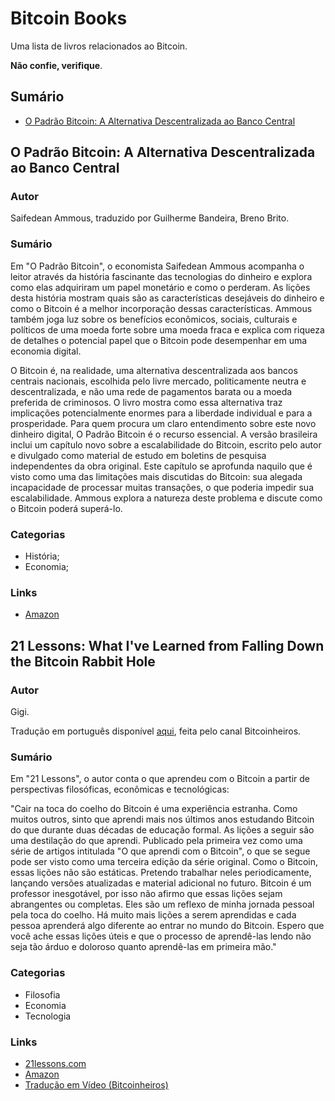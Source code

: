 # Bitcoin Books

Uma lista de livros relacionados ao Bitcoin.

**Não confie, verifique**.

## Sumário

* [O Padrão Bitcoin: A Alternativa Descentralizada ao Banco Central](#o-padrão-bitcoin-a-alternativa-descentralizada-ao-banco-central)

## O Padrão Bitcoin: A Alternativa Descentralizada ao Banco Central

### Autor

Saifedean Ammous, traduzido por Guilherme Bandeira, Breno Brito.

### Sumário

Em "O Padrão Bitcoin", o economista Saifedean Ammous acompanha o leitor através da história fascinante das tecnologias do dinheiro e explora como elas adquiriram um papel monetário e como o perderam. As lições desta história mostram quais são as características desejáveis do dinheiro e como o Bitcoin é a melhor incorporação dessas características. Ammous também joga luz sobre os benefícios econômicos, sociais, culturais e políticos de uma moeda forte sobre uma moeda fraca e explica com riqueza de detalhes o potencial papel que o Bitcoin pode desempenhar em uma economia digital.

O Bitcoin é, na realidade, uma alternativa descentralizada aos bancos centrais nacionais, escolhida pelo livre mercado, politicamente neutra e descentralizada, e não uma rede de pagamentos barata ou a moeda preferida de criminosos. O livro mostra como essa alternativa traz implicações potencialmente enormes para a liberdade individual e para a prosperidade. Para quem procura um claro entendimento sobre este novo dinheiro digital, O Padrão Bitcoin é o recurso essencial. A versão brasileira inclui um capítulo novo sobre a escalabilidade do Bitcoin, escrito pelo autor e divulgado como material de estudo em boletins de pesquisa independentes da obra original. Este capítulo se aprofunda naquilo que é visto como uma das limitações mais discutidas do Bitcoin: sua alegada incapacidade de processar muitas transações, o que poderia impedir sua escalabilidade. Ammous explora a natureza deste problema e discute como o Bitcoin poderá superá-lo.

### Categorias

* História;
* Economia;

### Links

* [Amazon](https://www.amazon.com.br/Padr%C3%A3o-Bitcoin-Edi%C3%A7%C3%A3o-Brasileira-Descentralizada/dp/B08PJPWG1J)

## 21 Lessons: What I've Learned from Falling Down the Bitcoin Rabbit Hole

### Autor

Gigi.

Tradução em português disponível [aqui](https://www.youtube.com/playlist?list=PLgcVYwONyxmgRqmVN3dl87waF-EvyULHe), feita pelo canal Bitcoinheiros.

### Sumário

Em "21 Lessons", o autor conta o que aprendeu com o Bitcoin a partir de perspectivas filosóficas, econômicas e tecnológicas:

"Cair na toca do coelho do Bitcoin é uma experiência estranha. Como muitos outros, sinto que aprendi mais nos últimos anos estudando Bitcoin do que durante duas décadas de educação formal. As lições a seguir são uma destilação do que aprendi. Publicado pela primeira vez como uma série de artigos intitulada "O que aprendi com o Bitcoin", o que se segue pode ser visto como uma terceira edição da série original. Como o Bitcoin, essas lições não são estáticas. Pretendo trabalhar neles periodicamente, lançando versões atualizadas e material adicional no futuro. Bitcoin é um professor inesgotável, por isso não afirmo que essas lições sejam abrangentes ou completas. Eles são um reflexo de minha jornada pessoal pela toca do coelho. Há muito mais lições a serem aprendidas e cada pessoa aprenderá algo diferente ao entrar no mundo do Bitcoin. Espero que você ache essas lições úteis e que o processo de aprendê-las lendo não seja tão árduo e doloroso quanto aprendê-las em primeira mão."

### Categorias

* Filosofia
* Economia
* Tecnologia

### Links

* [21lessons.com](https://21lessons.com/)
* [Amazon](https://www.amazon.com.br/21-Lessons-Learned-Falling-Bitcoin-ebook/dp/B083L93MJ7/)
* [Tradução em Vídeo (Bitcoinheiros)](https://www.youtube.com/playlist?list=PLgcVYwONyxmgRqmVN3dl87waF-EvyULHe)
